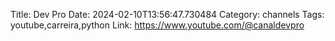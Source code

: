 Title: Dev Pro
Date: 2024-02-10T13:56:47.730484
Category: channels
Tags: youtube,carreira,python
Link: https://www.youtube.com/@canaldevpro
